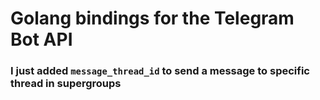 # Golang bindings for the Telegram Bot API

### I just added `message_thread_id` to send a message to specific thread in supergroups
